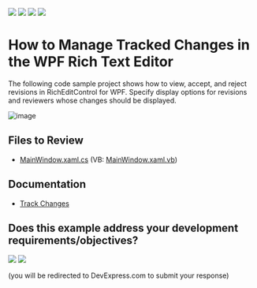 <!-- default badges list -->
![](https://img.shields.io/endpoint?url=https://codecentral.devexpress.com/api/v1/VersionRange/214212176/24.2.1%2B)
[![](https://img.shields.io/badge/Open_in_DevExpress_Support_Center-FF7200?style=flat-square&logo=DevExpress&logoColor=white)](https://supportcenter.devexpress.com/ticket/details/T827758)
[![](https://img.shields.io/badge/📖_How_to_use_DevExpress_Examples-e9f6fc?style=flat-square)](https://docs.devexpress.com/GeneralInformation/403183)
[![](https://img.shields.io/badge/💬_Leave_Feedback-feecdd?style=flat-square)](#does-this-example-address-your-development-requirementsobjectives)
<!-- default badges end -->
# How to Manage Tracked Changes in the WPF Rich Text Editor

The following code sample project shows how to view, accept, and reject revisions in RichEditControl for WPF. Specify display options for revisions and reviewers whose changes should be displayed.

![image](./media/project_image.png)

## Files to Review

* [MainWindow.xaml.cs](./CS/DXRichEdit_TrackChanges/MainWindow.xaml.cs) (VB: [MainWindow.xaml.vb](./VB/DXRichEdit_TrackChanges/MainWindow.xaml.vb))

## Documentation

* [Track Changes](https://docs.devexpress.com/WPF/401249/controls-and-libraries/rich-text-editor/track-changes)
<!-- feedback -->
## Does this example address your development requirements/objectives?

[<img src="https://www.devexpress.com/support/examples/i/yes-button.svg"/>](https://www.devexpress.com/support/examples/survey.xml?utm_source=github&utm_campaign=wpf-richedit-manage-tracked-changes&~~~was_helpful=yes) [<img src="https://www.devexpress.com/support/examples/i/no-button.svg"/>](https://www.devexpress.com/support/examples/survey.xml?utm_source=github&utm_campaign=wpf-richedit-manage-tracked-changes&~~~was_helpful=no)

(you will be redirected to DevExpress.com to submit your response)
<!-- feedback end -->
